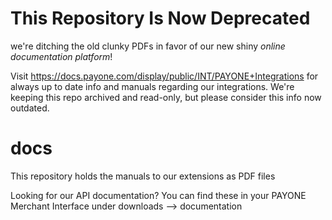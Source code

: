 # This Repository Is Now Deprecated

we're ditching the old clunky PDFs in favor of our new shiny *online documentation platform*!

Visit https://docs.payone.com/display/public/INT/PAYONE+Integrations for always up to date info and manuals regarding our integrations. We're keeping this repo archived and read-only, but please consider this info now outdated.

# docs
This repository holds the manuals to our extensions as PDF files

Looking for our API documentation? You can find these in your PAYONE Merchant Interface under downloads --> documentation
